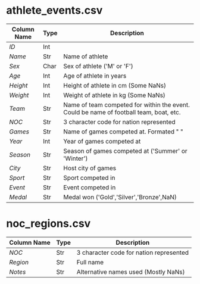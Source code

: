 # athlete_events.csv

| **Column Name** | **Type** | **Description** |
|------------|----------|-----------------|
| *ID* | Int |  |
| *Name* | Str | Name of athlete |
| *Sex* | Char | Sex of athlete ('M' or 'F') |
| *Age* | Int | Age of athlete in years |
| *Height* | Int | Height of athlete in cm (Some NaNs) |
| *Weight* | Int | Weight of athlete in kg (Some NaNs) |
| *Team* | Str | Name of team competed for within the event. Could be name of football team, boat, etc. |
| *NOC* | Str | 3 character code for nation represented |
| *Games* | Str | Name of games competed at. Formated "<Year> <Season>" |
| *Year* | Int | Year of games competed at |
| *Season* | Str | Season of games competed at ('Summer' or 'Winter') |
| *City* | Str | Host city of games |
| *Sport* | Str | Sport competed in |
| *Event* | Str | Event competed in |
| *Medal* | Str | Medal won ('Gold','Silver','Bronze',NaN) |

# noc_regions.csv
| **Column Name** | **Type** | **Description** |
|------------|----------|-----------------|
| *NOC* | Str | 3 character code for nation represented |
| *Region* | Str | Full name |
| *Notes* | Str | Alternative names used (Mostly NaNs) |

